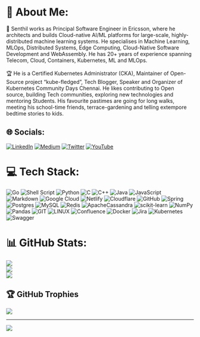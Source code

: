 # 💫 About Me:
🔭 Senthil works as Principal Software Engineer in Ericsson, where he architects and builds Cloud-native AI/ML platforms for large-scale, highly-distributed machine learning systems. He specialises in Machine Learning, MLOps, Distributed Systems, Edge Computing, Cloud-Native Software Development and WebAssembly. He has 20+ years of experience spanning Telecom, Cloud, Containers, Kubernetes, ML and MLOps.<br><br>🏆 He is a Certified Kubernetes Administrator (CKA), Maintainer of Open-Source project “kube-fledged”, Tech Blogger, Speaker and Organizer of Kubernetes Community Days Chennai. He likes contributing to Open source, building Tech communities, exploring new technologies and mentoring Students. His favourite pastimes are going for long walks, meeting his school-time friends, terrace-gardening and telling extempore bedtime stories to kids.


## 🌐 Socials:
[![LinkedIn](https://img.shields.io/badge/LinkedIn-%230077B5.svg?logo=linkedin&logoColor=white)](https://linkedin.com/in/senthilrch) [![Medium](https://img.shields.io/badge/Medium-12100E?logo=medium&logoColor=white)](https://medium.com/@senthilrch) [![Twitter](https://img.shields.io/badge/Twitter-%231DA1F2.svg?logo=Twitter&logoColor=white)](https://twitter.com/senthilrch) [![YouTube](https://img.shields.io/badge/YouTube-%23FF0000.svg?logo=YouTube&logoColor=white)](https://youtube.com/@senthilrch) 

# 💻 Tech Stack:
![Go](https://img.shields.io/badge/go-%2300ADD8.svg?style=flat&logo=go&logoColor=white) ![Shell Script](https://img.shields.io/badge/shell_script-%23121011.svg?style=flat&logo=gnu-bash&logoColor=white) ![Python](https://img.shields.io/badge/python-3670A0?style=flat&logo=python&logoColor=ffdd54) ![C](https://img.shields.io/badge/c-%2300599C.svg?style=flat&logo=c&logoColor=white) ![C++](https://img.shields.io/badge/c++-%2300599C.svg?style=flat&logo=c%2B%2B&logoColor=white) ![Java](https://img.shields.io/badge/java-%23ED8B00.svg?style=flat&logo=java&logoColor=white) ![JavaScript](https://img.shields.io/badge/javascript-%23323330.svg?style=flat&logo=javascript&logoColor=%23F7DF1E) ![Markdown](https://img.shields.io/badge/markdown-%23000000.svg?style=flat&logo=markdown&logoColor=white) ![Google Cloud](https://img.shields.io/badge/Google%20Cloud-%234285F4.svg?style=flat&logo=google-cloud&logoColor=white) ![Netlify](https://img.shields.io/badge/netlify-%23000000.svg?style=flat&logo=netlify&logoColor=#00C7B7) ![Cloudflare](https://img.shields.io/badge/Cloudflare-F38020?style=flat&logo=Cloudflare&logoColor=white) ![GitHub](https://img.shields.io/badge/GitHub-%23121011.svg?style=flat&logo=github&logoColor=white) ![Spring](https://img.shields.io/badge/spring-%236DB33F.svg?style=flat&logo=spring&logoColor=white) ![Postgres](https://img.shields.io/badge/postgres-%23316192.svg?style=flat&logo=postgresql&logoColor=white) ![MySQL](https://img.shields.io/badge/mysql-%2300f.svg?style=flat&logo=mysql&logoColor=white) ![Redis](https://img.shields.io/badge/redis-%23DD0031.svg?style=flat&logo=redis&logoColor=white) ![ApacheCassandra](https://img.shields.io/badge/cassandra-%231287B1.svg?style=flat&logo=apache-cassandra&logoColor=white) ![scikit-learn](https://img.shields.io/badge/scikit--learn-%23F7931E.svg?style=flat&logo=scikit-learn&logoColor=white) ![NumPy](https://img.shields.io/badge/numpy-%23013243.svg?style=flat&logo=numpy&logoColor=white) ![Pandas](https://img.shields.io/badge/pandas-%23150458.svg?style=flat&logo=pandas&logoColor=white) ![GIT](https://img.shields.io/badge/Git-fc6d26?style=flat&logo=git&logoColor=white) ![LINUX](https://img.shields.io/badge/Linux-FCC624?style=flat&logo=linux&logoColor=black) ![Confluence](https://img.shields.io/badge/confluence-%23172BF4.svg?style=flat&logo=confluence&logoColor=white) ![Docker](https://img.shields.io/badge/docker-%230db7ed.svg?style=flat&logo=docker&logoColor=white) ![Jira](https://img.shields.io/badge/jira-%230A0FFF.svg?style=flat&logo=jira&logoColor=white) ![Kubernetes](https://img.shields.io/badge/kubernetes-%23326ce5.svg?style=flat&logo=kubernetes&logoColor=white) ![Swagger](https://img.shields.io/badge/-Swagger-%23Clojure?style=flat&logo=swagger&logoColor=white)
# 📊 GitHub Stats:
![](https://github-readme-stats.vercel.app/api?username=senthilrch&theme=default&hide_border=false&include_all_commits=true&count_private=false)<br/>
![](https://github-readme-streak-stats.herokuapp.com/?user=senthilrch&theme=default&hide_border=false)<br/>
![](https://github-readme-stats.vercel.app/api/top-langs/?username=senthilrch&theme=default&hide_border=false&include_all_commits=true&count_private=false&layout=compact)

## 🏆 GitHub Trophies
![](https://github-profile-trophy.vercel.app/?username=senthilrch&theme=flat&no-frame=true&no-bg=true&margin-w=4)

---
[![](https://visitcount.itsvg.in/api?id=senthilrch&icon=0&color=0)](https://visitcount.itsvg.in)

<!-- Proudly created with GPRM ( https://gprm.itsvg.in ) -->
